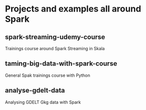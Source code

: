 # Projects and examples all around Spark

## spark-streaming-udemy-course
Trainings course around Spark Streaming in Skala 

## taming-big-data-with-spark-course
General Spak trainings course with Python

## analyse-gdelt-data
Analysing GDELT Gkg data with Spark

